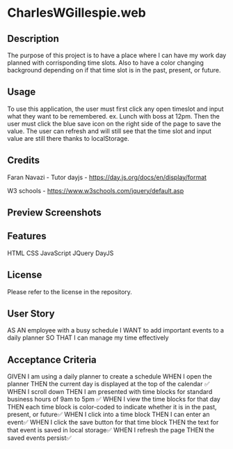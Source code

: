 # CharlesWGillespie.web

## Description

The purpose of this project is to have a place where I can have my work day planned with corrisponding time slots. Also to have a color changing background depending on if that time slot is in the past, present, or future.

## Usage

To use this application, the user must first click any open timeslot and input what they want to be remembered. ex. Lunch with boss at 12pm. Then the user must click the blue save icon on the right side of the page to save the value. The user can refresh and will still see that the time slot and input value are still there thanks to localStorage. 

## Credits
 Faran Navazi - Tutor
 dayjs - https://day.js.org/docs/en/display/format

 W3 schools -  https://www.w3schools.com/jquery/default.asp

## Preview Screenshots

## Features

HTML
CSS
JavaScript
JQuery
DayJS

## License

Please refer to the license in the repository.

## User Story
AS AN employee with a busy schedule
I WANT to add important events to a daily planner
SO THAT I can manage my time effectively

## Acceptance Criteria
GIVEN I am using a daily planner to create a schedule
WHEN I open the planner
THEN the current day is displayed at the top of the calendar ✅
WHEN I scroll down
THEN I am presented with time blocks for standard business hours of 9am to 5pm ✅
WHEN I view the time blocks for that day
THEN each time block is color-coded to indicate whether it is in the past, present, or future✅
WHEN I click into a time block
THEN I can enter an event✅
WHEN I click the save button for that time block
THEN the text for that event is saved in local storage✅
WHEN I refresh the page
THEN the saved events persist✅